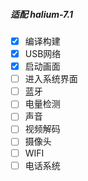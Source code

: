 ##### 适配 halium-7.1

- [x] 编译构建
- [x] USB网络
- [x] 启动画面
- [ ] 进入系统界面
- [ ] 蓝牙
- [ ] 电量检测
- [ ] 声音
- [ ] 视频解码
- [ ] 摄像头
- [ ] WIFI
- [ ] 电话系统